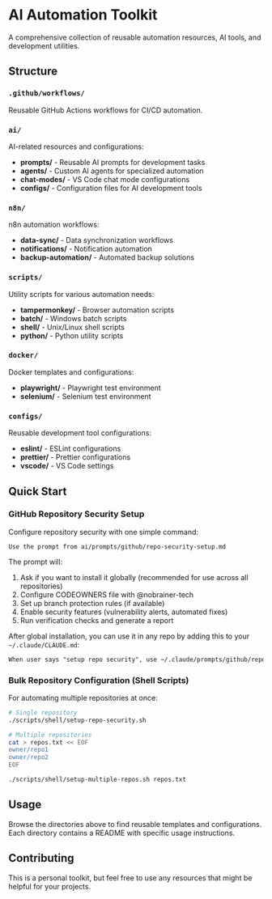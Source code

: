 # AI Automation Toolkit

A comprehensive collection of reusable automation resources, AI tools, and development utilities.

## Structure

### `.github/workflows/`
Reusable GitHub Actions workflows for CI/CD automation.

### `ai/`
AI-related resources and configurations:
- **prompts/** - Reusable AI prompts for development tasks
- **agents/** - Custom AI agents for specialized automation
- **chat-modes/** - VS Code chat mode configurations
- **configs/** - Configuration files for AI development tools

### `n8n/`
n8n automation workflows:
- **data-sync/** - Data synchronization workflows
- **notifications/** - Notification automation
- **backup-automation/** - Automated backup solutions

### `scripts/`
Utility scripts for various automation needs:
- **tampermonkey/** - Browser automation scripts
- **batch/** - Windows batch scripts
- **shell/** - Unix/Linux shell scripts
- **python/** - Python utility scripts

### `docker/`
Docker templates and configurations:
- **playwright/** - Playwright test environment
- **selenium/** - Selenium test environment

### `configs/`
Reusable development tool configurations:
- **eslint/** - ESLint configurations
- **prettier/** - Prettier configurations
- **vscode/** - VS Code settings

## Quick Start

### GitHub Repository Security Setup

Configure repository security with one simple command:

```
Use the prompt from ai/prompts/github/repo-security-setup.md
```

The prompt will:
1. Ask if you want to install it globally (recommended for use across all repositories)
2. Configure CODEOWNERS file with @nobrainer-tech
3. Set up branch protection rules (if available)
4. Enable security features (vulnerability alerts, automated fixes)
5. Run verification checks and generate a report

After global installation, you can use it in any repo by adding this to your `~/.claude/CLAUDE.md`:
```markdown
When user says "setup repo security", use ~/.claude/prompts/github/repo-security-setup.md
```

### Bulk Repository Configuration (Shell Scripts)

For automating multiple repositories at once:

```bash
# Single repository
./scripts/shell/setup-repo-security.sh

# Multiple repositories
cat > repos.txt << EOF
owner/repo1
owner/repo2
EOF

./scripts/shell/setup-multiple-repos.sh repos.txt
```

## Usage

Browse the directories above to find reusable templates and configurations. Each directory contains a README with specific usage instructions.

## Contributing

This is a personal toolkit, but feel free to use any resources that might be helpful for your projects.
